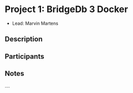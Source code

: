 # Project 1: BridgeDb 3 Docker

* Lead: Marvin Martens

## Description

## Participants

## Notes

....

